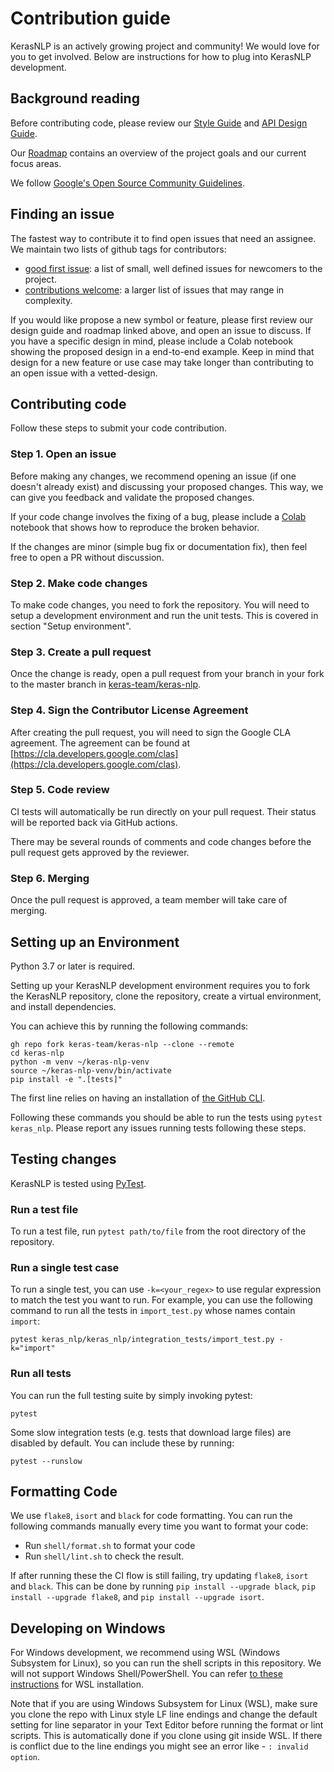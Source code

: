 # Contribution guide

KerasNLP is an actively growing project and community! We would love for you
to get involved. Below are instructions for how to plug into KerasNLP
development.

## Background reading

Before contributing code, please review our [Style Guide](STYLE_GUIDE.md) and
[API Design Guide](API_DESIGN_GUIDE.md).

Our [Roadmap](ROADMAP.md) contains an overview of the project goals and our
current focus areas.

We follow
[Google's Open Source Community Guidelines](https://opensource.google/conduct/).

## Finding an issue

The fastest way to contribute it to find open issues that need an assignee. We
maintain two lists of github tags for contributors:

 - [good first issue](https://github.com/keras-team/keras-nlp/issues?q=is%3Aissue+is%3Aopen+label%3A%22good+first+issue%22):
   a list of small, well defined issues for newcomers to the project.
 - [contributions welcome](https://github.com/keras-team/keras-nlp/issues?q=is%3Aissue+is%3Aopen+label%3A%22contributions+welcome%22):
   a larger list of issues that may range in complexity.

If you would like propose a new symbol or feature, please first review our
design guide and roadmap linked above, and open an issue to discuss. If you have
a specific design in mind, please include a Colab notebook showing the proposed
design in a end-to-end example. Keep in mind that design for a new feature or
use case may take longer than contributing to an open issue with a
vetted-design.

## Contributing code

Follow these steps to submit your code contribution.

### Step 1. Open an issue

Before making any changes, we recommend opening an issue (if one doesn't already
exist) and discussing your proposed changes. This way, we can give you feedback
and validate the proposed changes.

If your code change involves the fixing of a bug, please include a
[Colab](https://colab.research.google.com/) notebook that shows
how to reproduce the broken behavior.

If the changes are minor (simple bug fix or documentation fix), then feel free
to open a PR without discussion.

### Step 2. Make code changes

To make code changes, you need to fork the repository. You will need to setup a
development environment and run the unit tests. This is covered in section
"Setup environment".

### Step 3. Create a pull request

Once the change is ready, open a pull request from your branch in your fork to
the master branch in 
[keras-team/keras-nlp](https://github.com/keras-team/keras-nlp).

### Step 4. Sign the Contributor License Agreement

After creating the pull request, you will need to sign the Google CLA agreement.
The agreement can be found at
[https://cla.developers.google.com/clas](https://cla.developers.google.com/clas).

### Step 5. Code review

CI tests will automatically be run directly on your pull request.  Their
status will be reported back via GitHub actions.

There may be several rounds of comments and code changes before the pull
request gets approved by the reviewer.

### Step 6. Merging

Once the pull request is approved, a team member will take care of merging.

## Setting up an Environment

Python 3.7 or later is required.

Setting up your KerasNLP development environment requires you to fork the
KerasNLP repository, clone the repository, create a virtual environment, and
install dependencies.

You can achieve this by running the following commands:

```shell
gh repo fork keras-team/keras-nlp --clone --remote
cd keras-nlp
python -m venv ~/keras-nlp-venv
source ~/keras-nlp-venv/bin/activate
pip install -e ".[tests]"
```

The first line relies on having an installation of
[the GitHub CLI](https://github.com/cli/cli).

Following these commands you should be able to run the tests using
`pytest keras_nlp`. Please report any issues running tests following these
steps.

## Testing changes

KerasNLP is tested using [PyTest](https://docs.pytest.org/en/6.2.x/).

### Run a test file

To run a test file, run `pytest path/to/file` from the root directory of the
repository.

### Run a single test case

To run a single test, you can use `-k=<your_regex>`
to use regular expression to match the test you want to run. For example, you
can use the following command to run all the tests in `import_test.py`
whose names contain `import`:

```shell
pytest keras_nlp/keras_nlp/integration_tests/import_test.py -k="import"
```

### Run all tests

You can run the full testing suite by simply invoking pytest:

```shell
pytest
```

Some slow integration tests (e.g. tests that download large files) are
disabled by default. You can include these by running:

```shell
pytest --runslow
```

## Formatting Code

We use `flake8`, `isort` and `black` for code formatting.  You can run
the following commands manually every time you want to format your code:

- Run `shell/format.sh` to format your code
- Run `shell/lint.sh` to check the result.

If after running these the CI flow is still failing, try updating `flake8`,
`isort` and `black`. This can be done by running `pip install --upgrade black`,
`pip install --upgrade flake8`, and `pip install --upgrade isort`.

## Developing on Windows

For Windows development, we recommend using WSL (Windows Subsystem for Linux),
so you can run the shell scripts in this repository. We will not support
Windows Shell/PowerShell. You can refer
[to these instructions](https://docs.microsoft.com/en-us/windows/wsl/install)
for WSL installation.

Note that if you are using Windows Subsystem for Linux (WSL), make sure you 
clone the repo with Linux style LF line endings and change the default setting
for line separator in your Text Editor before running the format
or lint scripts. This is automatically done if you clone using git inside WSL.
If there is conflict due to the line endings you might see an error
like - `: invalid option`.
